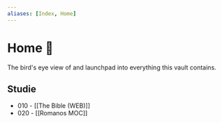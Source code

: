 ```yaml
---
aliases: [Index, Home]
---
```

# Home 🌱
The bird's eye view of and launchpad into everything this vault contains.

## Studie
* 010 - [[The Bible (WEB)]]
* 020 - [[Romanos MOC]]